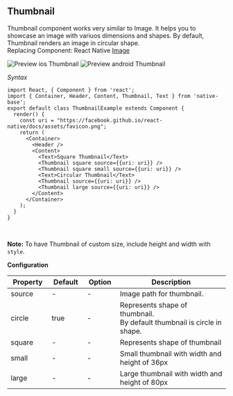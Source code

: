 ## Thumbnail

Thumbnail component works very similar to Image. It helps you to showcase an image with variuos dimensions and shapes. By default, Thumbnail renders an image in circular shape.<br />
Replacing Component: React Native [Image](https://facebook.github.io/react-native/docs/image.html)

![Preview ios Thumbnail](https://github.com/GeekyAnts/NativeBase-KitchenSink/raw/v2.6.1/screenshots/ios/thumbnail.png)
![Preview android Thumbnail](https://github.com/GeekyAnts/NativeBase-KitchenSink/raw/v2.6.1/screenshots/android/thumbnail.png)

*Syntax*

<pre class="line-numbers"><code class="language-jsx">import React, { Component } from 'react';
import { Container, Header, Content, Thumbnail, Text } from 'native-base';
export default class ThumbnailExample extends Component {
  render() {
    const uri = "https://facebook.github.io/react-native/docs/assets/favicon.png";
    return (
      &lt;Container>
        &lt;Header />
        &lt;Content>
          &lt;Text>Square Thumbnail&lt;/Text>
          &lt;Thumbnail square source=&#123;{uri: uri}} />
          &lt;Thumbnail square small source=&#123;{uri: uri}} />
          &lt;Text>Circular Thumbnail&lt;/Text>
          &lt;Thumbnail source=&#123;{uri: uri}} />
          &lt;Thumbnail large source=&#123;{uri: uri}} />
        &lt;/Content>
      &lt;/Container>
    );
  }
}</code></pre><br />

**Note:** To have Thumbnail of custom size, include height and width with <code>style</code>.


**Configuration**
<table class="table table-bordered">
        <thead>
            <tr>
                <th>Property</th>
                <th>Default</th>
                <th>Option</th>
                <th width="50%">Description</th>
            </tr>
        </thead>
        <tbody>
            <tr>
                <td>source</td>
                <td> - </td>
                <td> - </td>
                <td>Image path for thumbnail.</td>
            </tr>
            <tr>
                <td>circle</td>
                <td>true</td>
                <td> - </td>
                <td>
                    Represents shape of thumbnail.<br />
                    By default thumbnail is circle in shape.
                </td>
            </tr>
            <tr>
                <td>square</td>
                <td> - </td>
                <td> - </td>
                <td>
                    Represents shape of thumbnail
                </td>
            </tr>
            <tr>
                <td>small</td>
                <td> - </td>
                <td> - </td>
                <td>Small thumbnail with width and height of 36px</td>
            </tr>
            <tr>
                <td>large</td>
                <td> - </td>
                <td> - </td>
                <td>Large thumbnail with width and height of 80px</td>
            </tr>
        </tbody>
    </table><br />
